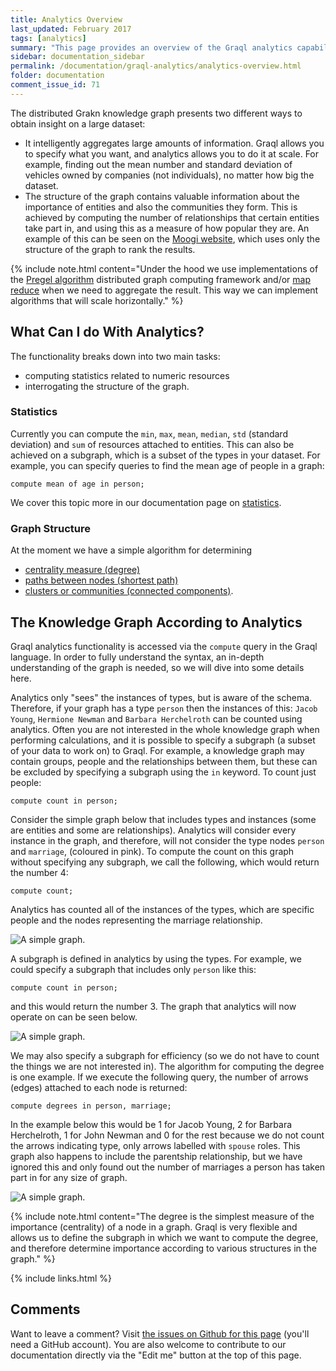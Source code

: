 ```yaml
---
title: Analytics Overview
last_updated: February 2017
tags: [analytics]
summary: "This page provides an overview of the Graql analytics capabilities."
sidebar: documentation_sidebar
permalink: /documentation/graql-analytics/analytics-overview.html
folder: documentation
comment_issue_id: 71
---
```


The distributed Grakn knowledge graph presents two different ways to obtain insight on a large dataset:   
 
 *   It intelligently aggregates large amounts of information. Graql allows you to specify what you want, and analytics allows you to do it at scale. For example, finding out the mean number and standard deviation of vehicles owned by companies (not individuals), no matter how big the dataset.
 *  The structure of the graph contains valuable information about the importance of entities and also the communities they form. This is achieved by computing the number of relationships that certain entities take part in, and using this as a measure of how popular they are. An example of this can be seen on the [Moogi website](https://moogi.co), which uses only the structure of the graph to rank the results. 

{% include note.html content="Under the hood we use implementations of the [Pregel algorithm](https://www.quora.com/What-are-the-main-concepts-behind-Googles-Pregel) distributed graph computing
framework and/or [map reduce](https://en.wikipedia.org/wiki/MapReduce) when we need to aggregate the result. This way we can implement algorithms that will scale horizontally." %}

## What Can I do With Analytics?

The functionality breaks down into two main tasks: 

*  computing statistics related to numeric resources 
*  interrogating the structure of the graph.

### Statistics

Currently you can compute the `min`, `max`, `mean`, `median`, `std` (standard deviation) and `sum` of resources attached to entities. This
can also be achieved on a subgraph, which is a subset of the types in your dataset. For example, you can specify queries to find the mean age of people in a graph:

```graql
compute mean of age in person;
```

We cover this topic more in our documentation page on [statistics](./analytics-statistics.html).

### Graph Structure

At the moment we have a simple algorithm for determining 

* [centrality measure (degree)](./analytics-degrees.html)
* [paths between nodes (shortest path)](./analytics-shortest-path.html) 
* [clusters or communities (connected components)](./analytics-connected-components.html). 

## The Knowledge Graph According to Analytics

Graql analytics functionality is accessed via the `compute` query in the Graql language. In order to fully understand the
syntax, an in-depth understanding of the graph is needed, so we will dive into some details here.

Analytics only "sees" the instances of types, but is aware of the schema. Therefore, if your graph has a type `person`
then the instances of this: `Jacob Young`, `Hermione Newman` and `Barbara Herchelroth` can be counted using analytics.
Often you are not interested in the whole knowledge graph when performing calculations, and it is possible to specify a subgraph (a subset of your data to work on) to Graql.
For example, a knowledge graph may contain groups, people and the relationships between them, but these can be excluded by specifying a subgraph using the `in` keyword.
To count just people:

```graql
compute count in person;
```

Consider the simple graph below that includes types and instances (some are entities and some are relationships).
Analytics will consider every instance in the graph, and therefore, will not consider the type nodes `person` and `marriage`, (coloured in pink).
To compute the count on this graph without specifying any subgraph, we call the following, which would return the number 4:

```graql
compute count;
``` 

Analytics has counted all of the instances of the types, which are specific people and the nodes representing
the marriage relationship.

![A simple graph.](/images/analytics_sub_Graph.png)

A subgraph is defined in analytics by using the types. For example, we could specify a subgraph that includes only
`person` like this:

```graql
compute count in person;
```

and this would return the number 3.
The graph that analytics will now operate on can be seen below.

![A simple graph.](/images/analytics_another_sub_Graph.png)


We may also specify a subgraph for efficiency (so we do not have to count the things we are not interested in).
The algorithm for computing the degree is one example.
If we execute the following query, the number of arrows (edges) attached to each node is returned:

```graql
compute degrees in person, marriage;
```

In the example below this would be 1 for Jacob Young, 2 for Barbara Herchelroth, 1 for John Newman and 0 for the rest because we do not count the arrows indicating type, only arrows labelled with `spouse` roles.
This graph also happens to include the parentship relationship, but we have ignored this and only found out the number of marriages a person has taken part in for any size of graph.

![A simple graph.](/images/analytics_degree_sub_Graph.png)

{% include note.html content="The degree is the simplest measure of the importance (centrality) of a node in a graph.
Graql is very flexible and allows us to define the subgraph in which we want to compute the degree, and therefore determine
importance according to various structures in the graph." %}

{% include links.html %}

## Comments
Want to leave a comment? Visit <a href="https://github.com/graknlabs/docs/issues/71" target="_blank">the issues on Github for this page</a> (you'll need a GitHub account). You are also welcome to contribute to our documentation directly via the "Edit me" button at the top of this page.
